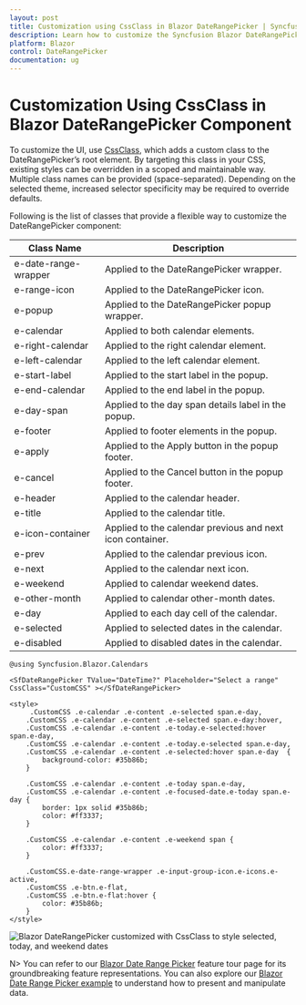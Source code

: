 ```yaml
---
layout: post
title: Customization using CssClass in Blazor DateRangePicker | Syncfusion
description: Learn how to customize the Syncfusion Blazor DateRangePicker using the CssClass property to override and scope styles for the wrapper, popup, calendars, and day states.
platform: Blazor
control: DateRangePicker
documentation: ug
---
```


# Customization Using CssClass in Blazor DateRangePicker Component

To customize the UI, use [CssClass](https://help.syncfusion.com/cr/blazor/Syncfusion.Blazor.Calendars.DateRangePickerModel-1.html#Syncfusion_Blazor_Calendars_DateRangePickerModel_1_CssClass), which adds a custom class to the DateRangePicker’s root element. By targeting this class in your CSS, existing styles can be overridden in a scoped and maintainable way. Multiple class names can be provided (space-separated). Depending on the selected theme, increased selector specificity may be required to override defaults.

Following is the list of classes that provide a flexible way to customize the DateRangePicker component:

| **Class Name** | **Description** |
| --- | --- |
| e-date-range-wrapper | Applied to the DateRangePicker wrapper. |
| e-range-icon | Applied to the DateRangePicker icon. |
| e-popup | Applied to the DateRangePicker popup wrapper. |
| e-calendar | Applied to both calendar elements. |
| e-right-calendar | Applied to the right calendar element. |
| e-left-calendar | Applied to the left calendar element. |
| e-start-label | Applied to the start label in the popup. |
| e-end-calendar | Applied to the end label in the popup. |
| e-day-span | Applied to the day span details label in the popup. |
| e-footer | Applied to footer elements in the popup. |
| e-apply | Applied to the Apply button in the popup footer. |
| e-cancel | Applied to the Cancel button in the popup footer. |
| e-header | Applied to the calendar header. |
| e-title | Applied to the calendar title. |
| e-icon-container | Applied to the calendar previous and next icon container. |
| e-prev | Applied to the calendar previous icon. |
| e-next | Applied to the calendar next icon. |
| e-weekend | Applied to calendar weekend dates. |
| e-other-month | Applied to calendar other-month dates. |
| e-day | Applied to each day cell of the calendar. |
| e-selected | Applied to selected dates in the calendar. |
| e-disabled | Applied to disabled dates in the calendar. |

```cshtml
@using Syncfusion.Blazor.Calendars

<SfDateRangePicker TValue="DateTime?" Placeholder="Select a range" CssClass="CustomCSS" ></SfDateRangePicker>

<style>
     .CustomCSS .e-calendar .e-content .e-selected span.e-day,
    .CustomCSS .e-calendar .e-content .e-selected span.e-day:hover,
    .CustomCSS .e-calendar .e-content .e-today.e-selected:hover span.e-day,
    .CustomCSS .e-calendar .e-content .e-today.e-selected span.e-day,
    .CustomCSS .e-calendar .e-content .e-selected:hover span.e-day  {
        background-color: #35b86b;
    }

    .CustomCSS .e-calendar .e-content .e-today span.e-day,
    .CustomCSS .e-calendar .e-content .e-focused-date.e-today span.e-day {
        border: 1px solid #35b86b;
        color: #ff3337;
    }

    .CustomCSS .e-calendar .e-content .e-weekend span {
        color: #ff3337;
    }

    .CustomCSS.e-date-range-wrapper .e-input-group-icon.e-icons.e-active,
    .CustomCSS .e-btn.e-flat,
    .CustomCSS .e-btn.e-flat:hover {
        color: #35b86b;
    }
</style>
```

![Blazor DateRangePicker customized with CssClass to style selected, today, and weekend dates](../images/blazor-daterangepicker-cssclass-customization.png)

N> You can refer to our [Blazor Date Range Picker](https://www.syncfusion.com/blazor-components/blazor-daterangepicker) feature tour page for its groundbreaking feature representations. You can also explore our [Blazor Date Range Picker example](https://blazor.syncfusion.com/demos/daterangepicker/default-functionalities?theme=bootstrap5) to understand how to present and manipulate data.